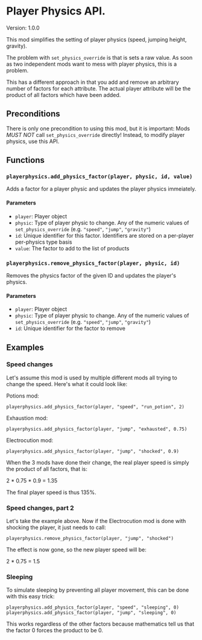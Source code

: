 # Player Physics API.

Version: 1.0.0

This mod simplifies the setting of player physics (speed, jumping height, gravity).

The problem with `set_physics_override` is that is sets a raw value.
As soon as two independent mods want to mess with player physics, this is a problem.

This has a different approach in that you add and remove an arbitrary number of factors for each attribute.
The actual player attribute will be the product of all factors which have been added.

## Preconditions
There is only one precondition to using this mod, but it is important:
Mods *MUST NOT* call `set_physics_override` directly! Instead, to modify player physics, use this API.

## Functions
### `playerphysics.add_physics_factor(player, physic, id, value)`
Adds a factor for a player physic and updates the player physics immeiately.

#### Parameters
* `player`: Player object
* `physic`: Type of player physic to change. Any of the numeric values of `set_physics_override` (e.g. `"speed"`, `"jump"`, `"gravity"`)
* `id`: Unique identifier for this factor. Identifiers are stored on a per-player per-physics type basis
* `value`: The factor to add to the list of products

### `playerphysics.remove_physics_factor(player, physic, id)`
Removes the physics factor of the given ID and updates the player's physics.

#### Parameters
* `player`: Player object
* `physic`: Type of player physic to change. Any of the numeric values of `set_physics_override` (e.g. `"speed"`, `"jump"`, `"gravity"`)
* `id`: Unique identifier for the factor to remove

## Examples
### Speed changes
Let's assume this mod is used by multiple different mods all trying to change the speed.
Here's what it could look like:

Potions mod:
```
playerphysics.add_physics_factor(player, "speed", "run_potion", 2)
```

Exhaustion mod:
```
playerphysics.add_physics_factor(player, "jump", "exhausted", 0.75)
```

Electrocution mod:
```
playerphysics.add_physics_factor(player, "jump", "shocked", 0.9)
```

When the 3 mods have done their change, the real player speed is simply the product of all factors, that is:

2 * 0.75 * 0.9 = 1.35

The final player speed is thus 135%.

### Speed changes, part 2

Let's take the example above.
Now if the Electrocution mod is done with shocking the player, it just needs to call:

```
playerphysics.remove_physics_factor(player, "jump", "shocked")
```

The effect is now gone, so the new player speed will be:

2 * 0.75 = 1.5

### Sleeping
To simulate sleeping by preventing all player movement, this can be done with this easy trick:

```
playerphysics.add_physics_factor(player, "speed", "sleeping", 0)
playerphysics.add_physics_factor(player, "jump", "sleeping", 0)
```

This works regardless of the other factors because mathematics tell us that the factor 0 forces the product to be 0.
